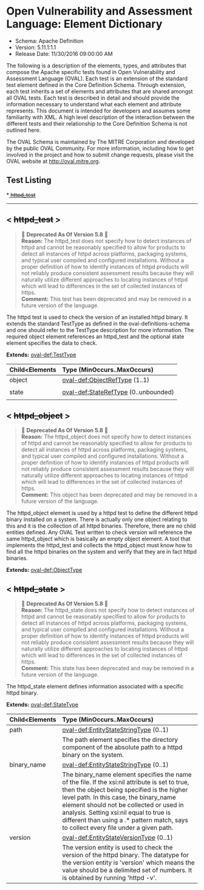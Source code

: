# Open Vulnerability and Assessment Language: Element Dictionary

* Schema: Apache Definition  
* Version: 5.11.1:1.1  
* Release Date: 11/30/2016 09:00:00 AM

The following is a description of the elements, types, and attributes that compose the Apache specific tests found in Open Vulnerability and Assessment Language (OVAL). Each test is an extension of the standard test element defined in the Core Definition Schema. Through extension, each test inherits a set of elements and attributes that are shared amongst all OVAL tests. Each test is described in detail and should provide the information necessary to understand what each element and attribute represents. This document is intended for developers and assumes some familiarity with XML. A high level description of the interaction between the different tests and their relationship to the Core Definition Schema is not outlined here.

The OVAL Schema is maintained by The MITRE Corporation and developed by the public OVAL Community. For more information, including how to get involved in the project and how to submit change requests, please visit the OVAL website at http://oval.mitre.org.

## Test Listing

 *[ ~~httpd_test~~ ](#httpd_test)  
  
______________
  
## <a name="httpd_test"></a><  ~~httpd_test~~  >

> :small_red_triangle: **Deprecated As Of Version 5.8** :small_red_triangle: <br />**Reason:** The httpd_test does not specify how to detect instances of httpd and cannot be reasonably specified to allow for products to detect all instances of httpd across platforms, packaging systems, and typical user compiled and configured installations. Without a proper definition of how to identify instances of httpd products will not reliably produce consistent assessment results because they will naturally utilize different approaches to locating instances of httpd which will lead to differences in the set of collected instances of https.<br />**Comment:** This test has been deprecated and may be removed in a future version of the language.<br />

The httpd test is used to check the version of an installed httpd binary. It extends the standard TestType as defined in the oval-definitions-schema and one should refer to the TestType description for more information. The required object element references an httpd_test and the optional state element specifies the data to check.

**Extends:** [oval-def:TestType](oval-definitions-schema.md#TestType) 

| Child<Elements | Type (MinOccurs..MaxOccurs) |  
|:-------------- |:--------------------------- |  
| object | [oval-def:ObjectRefType](oval-definitions-schema.md#ObjectRefType)  (1..1) |  
|||  
| state | [oval-def:StateRefType](oval-definitions-schema.md#StateRefType)  (0..unbounded) |  
|||  
  
## <a name="httpd_object"></a><  ~~httpd_object~~  >

> :small_red_triangle: **Deprecated As Of Version 5.8** :small_red_triangle: <br />**Reason:** The httpd_object does not specify how to detect instances of httpd and cannot be reasonably specified to allow for products to detect all instances of httpd across platforms, packaging systems, and typical user compiled and configured installations. Without a proper definition of how to identify instances of httpd products will not reliably produce consistent assessment results because they will naturally utilize different approaches to locating instances of httpd which will lead to differences in the set of collected instances of https.<br />**Comment:** This object has been deprecated and may be removed in a future version of the language.<br />

The httpd_object element is used by a httpd test to define the different httpd binary installed on a system. There is actually only one object relating to this and it is the collection of all httpd binaries. Therefore, there are no child entities defined. Any OVAL Test written to check version will reference the same httpd_object which is basically an empty object element. A tool that implements the httpd_test and collects the httpd_object must know how to find all the httpd binaries on the system and verify that they are in fact httpd binaries.

**Extends:** [oval-def:ObjectType](oval-definitions-schema.md#ObjectType) 

## <a name="httpd_state"></a><  ~~httpd_state~~  >

> :small_red_triangle: **Deprecated As Of Version 5.8** :small_red_triangle: <br />**Reason:** The httpd_state does not specify how to detect instances of httpd and cannot be reasonably specified to allow for products to detect all instances of httpd across platforms, packaging systems, and typical user compiled and configured installations. Without a proper definition of how to identify instances of httpd products will not reliably produce consistent assessment results because they will naturally utilize different approaches to locating instances of httpd which will lead to differences in the set of collected instances of https.<br />**Comment:** This state has been deprecated and may be removed in a future version of the language.<br />

The httpd_state element defines information associated with a specific httpd binary.

**Extends:** [oval-def:StateType](oval-definitions-schema.md#StateType) 

| Child<Elements | Type (MinOccurs..MaxOccurs) |  
|:-------------- |:--------------------------- |  
| path | [oval-def:EntityStateStringType](oval-definitions-schema.md#EntityStateStringType)  (0..1) |  
||<div>The path element specifies the directory component of the absolute path to a httpd binary on the system.</div>|  
| binary_name | [oval-def:EntityStateStringType](oval-definitions-schema.md#EntityStateStringType)  (0..1) |  
||<div>The binary_name element specifies the name of the file. If the xsi:nil attribute is set to true, then the object being specified is the higher level path. In this case, the binary_name element should not be collected or used in analysis. Setting xsi:nil equal to true is different than using a .* pattern match, says to collect every file under a given path.</div>|  
| version | [oval-def:EntityStateVersionType](oval-definitions-schema.md#EntityStateVersionType)  (0..1) |  
||<div>The version entity is used to check the version of the httpd binary. The datatype for the version entity is 'version' which means the value should be a delimited set of numbers. It is obtained by running 'httpd -v'.</div>|  
  
